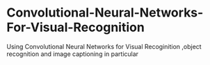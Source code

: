# Convolutional-Neural-Networks-For-Visual-Recognition
Using Convolutional Neural Networks for Visual Recoginition ,object recognition and image captioning in particular
